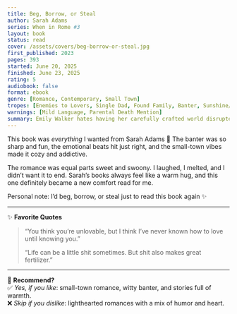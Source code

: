 ```yaml
---
title: Beg, Borrow, or Steal
author: Sarah Adams
series: When in Rome #3
layout: book
status: read
cover: /assets/covers/beg-borrow-or-steal.jpg
first_published: 2023
pages: 393
started: June 20, 2025
finished: June 23, 2025
rating: 5
audiobook: false
format: ebook
genre: [Romance, Contemporary, Small Town]
tropes: [Enemies to Lovers, Single Dad, Found Family, Banter, Sunshine/Grump]
warnings: [Mild Language, Parental Death Mention]
summary: Emily Walker hates having her carefully crafted world disrupted by anyone, most of all her legendary nemesis, Jack Bennett. He's the opposite of the wonderful heroes she dreams up in her double life as a romance writer, which is why Emily was perfectly happy when Jack left Rome, Kentucky, mid-school year, with his fiancée. The last thing Emily saw coming was Jack’s return at the start of the summer after calling off the wedding and ending his relationship, but he’s here to stay—as her colleague and her neighbor.
---
```


This book was *everything* I wanted from Sarah Adams 💜 The banter was so sharp and fun, the emotional beats hit just right, and the small-town vibes made it cozy and addictive.  

The romance was equal parts sweet and swoony. I laughed, I melted, and I didn’t want it to end. Sarah’s books always feel like a warm hug, and this one definitely became a new comfort read for me.  

<div class="note">
  Personal note: I’d beg, borrow, or steal just to read this book again ✨
</div>

---

✨ **Favorite Quotes**  
> “You think you’re unlovable, but I think I’ve never known how to love until knowing you.”  
>  
> “Life can be a little shit sometimes. But shit also makes great fertilizer.”  

---

🤔 **Recommend?**  
✅ *Yes, if you like*: small-town romance, witty banter, and stories full of warmth.  
❌ *Skip if you dislike*: lighthearted romances with a mix of humor and heart.

